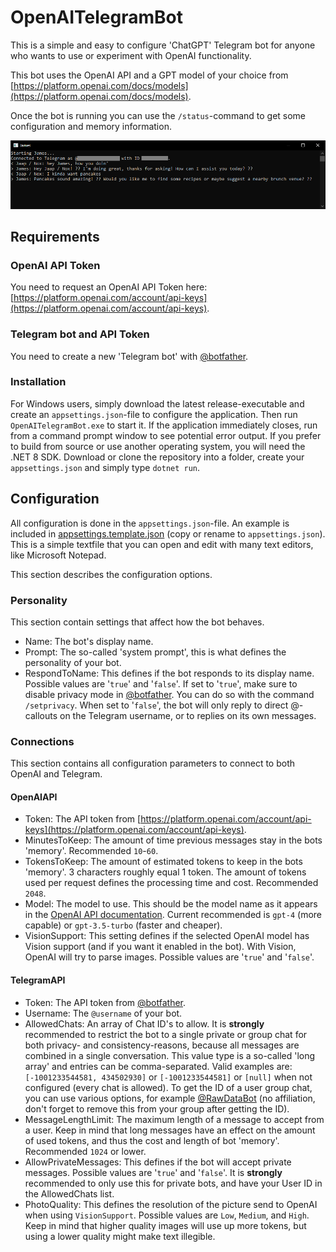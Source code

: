 # OpenAITelegramBot
This is a simple and easy to configure 'ChatGPT' Telegram bot for anyone who wants to use or experiment with OpenAI functionality.

This bot uses the OpenAI API and a GPT model of your choice from [https://platform.openai.com/docs/models](https://platform.openai.com/docs/models).

Once the bot is running you can use the `/status`-command to get some configuration and memory information.

![An example of the bot running](james.png)

## Requirements
### OpenAI API Token
You need to request an OpenAI API Token here: [https://platform.openai.com/account/api-keys](https://platform.openai.com/account/api-keys).

### Telegram bot and API Token
You need to create a new 'Telegram bot' with [@botfather](https://t.me/Botfather).

### Installation
For Windows users, simply download the latest release-executable and create an `appsettings.json`-file to configure the application. Then run `OpenAITelegramBot.exe` to start it. If the application immediately closes, run from a command prompt window to see potential error output. If you prefer to build from source or use another operating system, you will need the .NET 8 SDK. Download or clone the repository into a folder, create your `appsettings.json` and simply type `dotnet run`.

## Configuration
All configuration is done in the `appsettings.json`-file. An example is included in [appsettings.template.json](appsettings.template.json) (copy or rename to `appsettings.json`). This is a simple textfile that you can open and edit with many text editors, like Microsoft Notepad.

This section describes the configuration options.

### Personality
This section contain settings that affect how the bot behaves.

* Name: The bot's display name.
* Prompt: The so-called 'system prompt', this is what defines the personality of your bot.
* RespondToName: This defines if the bot responds to its display name. Possible values are '`true`' and '`false`'. If set to '`true`', make sure to disable privacy mode in [@botfather](https://t.me/Botfather). You can do so with the command `/setprivacy`. When set to '`false`', the bot will only reply to direct @-callouts on the Telegram username, or to replies on its own messages.

### Connections
This section contains all configuration parameters to connect to both OpenAI and Telegram.

#### OpenAIAPI
* Token: The API token from [https://platform.openai.com/account/api-keys](https://platform.openai.com/account/api-keys).
* MinutesToKeep: The amount of time previous messages stay in the bots 'memory'. Recommended `10`-`60`.
* TokensToKeep: The amount of estimated tokens to keep in the bots 'memory'. 3 characters roughly equal 1 token. The amount of tokens used per request defines the processing time and cost. Recommended `2048`.
* Model: The model to use. This should be the model name as it appears in the [OpenAI API documentation](https://platform.openai.com/docs/models). Current recommended is `gpt-4` (more capable) or `gpt-3.5-turbo` (faster and cheaper).
* VisionSupport: This setting defines if the selected OpenAI model has Vision support (and if you want it enabled in the bot). With Vision, OpenAI will try to parse images. Possible values are '`true`' and '`false`'.

#### TelegramAPI
* Token: The API token from [@botfather](https://t.me/Botfather).
* Username: The `@username` of your bot.
* AllowedChats: An array of Chat ID's to allow. It is **strongly** recommended to restrict the bot to a single private or group chat for both privacy- and consistency-reasons, because all messages are combined in a single conversation. This value type is a so-called 'long array' and entries can be comma-separated. Valid examples are: `[-1001233544581, 434502930]` or `[-1001233544581]` or `[null]` when not configured (every chat is allowed). To get the ID of a user group chat, you can use various options, for example [@RawDataBot](https://t.me/RawDataBot) (no affiliation, don't forget to remove this from your group after getting the ID).
* MessageLengthLimit: The maximum length of a message to accept from a user. Keep in mind that long messages have an effect on the amount of used tokens, and thus the cost and length of bot 'memory'. Recommended `1024` or lower.
* AllowPrivateMessages: This defines if the bot will accept private messages. Possible values are '`true`' and '`false`'. It is **strongly** recommended to only use this for private bots, and have your User ID in the AllowedChats list.
* PhotoQuality: This defines the resolution of the picture send to OpenAI when using `VisionSupport`. Possible values are `Low`, `Medium`, and `High`. Keep in mind that higher quality images will use up more tokens, but using a lower quality might make text illegible.